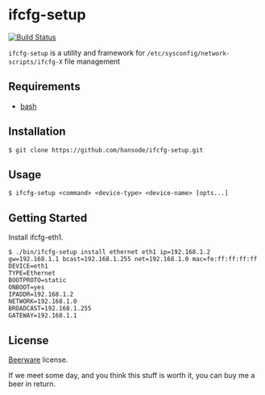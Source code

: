 ifcfg-setup
===========

[![Build Status](https://travis-ci.org/hansode/ifcfg-setup.svg)](https://travis-ci.org/hansode/ifcfg-setup)

`ifcfg-setup` is a utility and framework for `/etc/sysconfig/network-scripts/ifcfg-X` file management

Requirements
------------

+ [bash](http://www.gnu.org/software/bash/)

Installation
------------

```
$ git clone https://github.com/hansode/ifcfg-setup.git
```

Usage
-----

```
$ ifcfg-setup <command> <device-type> <device-name> [opts...]
```

Getting Started
---------------

Install ifcfg-eth1.

```
$ ./bin/ifcfg-setup install ethernet eth1 ip=192.168.1.2 gw=192.168.1.1 bcast=192.168.1.255 net=192.168.1.0 mac=fe:ff:ff:ff:ff
DEVICE=eth1
TYPE=Ethernet
BOOTPROTO=static
ONBOOT=yes
IPADDR=192.168.1.2
NETWORK=192.168.1.0
BROADCAST=192.168.1.255
GATEWAY=192.168.1.1
```

License
-------

[Beerware](http://en.wikipedia.org/wiki/Beerware) license.

If we meet some day, and you think this stuff is worth it, you can buy me a beer in return.
